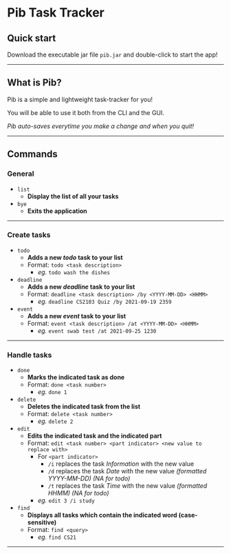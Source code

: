 # Pib Task Tracker

## Quick start

Download the executable jar file `pib.jar` and double-click to start the app!

---

## What is Pib?

Pib is a simple and lightweight task-tracker for you!

You will be able to use it both from the CLI and the GUI.

_Pib auto-saves everytime you make a change and when you quit!_

---

## Commands


### General
- `list`
  - **Display the list of all your tasks**
- `bye`
   - **Exits the application**
---
### Create tasks
- `todo`
  - **Adds a new _todo_ task to your list**
  - Format: `todo <task description>`
    - _eg._ `todo wash the dishes`
- `deadline`
  - **Adds a new _deadline_ task to your list**
  - Format: `deadline <task description> /by <YYYY-MM-DD> <HHMM>`
    - _eg._ `deadline CS2103 Quiz /by 2021-09-19 2359`
- `event`
  - **Adds a new _event_ task to your list**
  - Format: `event <task description> /at <YYYY-MM-DD> <HHMM>`
    - _eg._ `event swab test /at 2021-09-25 1230`
---
### Handle tasks
- `done`
  - **Marks the indicated task as done**
  - Format: `done <task number>`
    - _eg._ `done 1`
- `delete`
  - **Deletes the indicated task from the list**
  - Format: `delete <task number>`
    - _eg._ `delete 2`
- `edit`
  - **Edits the indicated task and the indicated part**
  - Format: `edit <task number> <part indicator> <new value to replace with>`
    - For `<part indicator>`
      - `/i` replaces the task _Information_ with the new value
      - `/d` replaces the task _Date_ with the new value _(formatted YYYY-MM-DD) (NA for todo)_
      - `/t` replaces the task _Time_ with the new value _(formatted HHMM) (NA for todo)_
    - _eg._ `edit 3 /i study`
- `find`
   - **Displays all tasks which contain the indicated word (case-sensitive)**
   - Format: `find <query>`
      - _eg._ `find CS21`
---